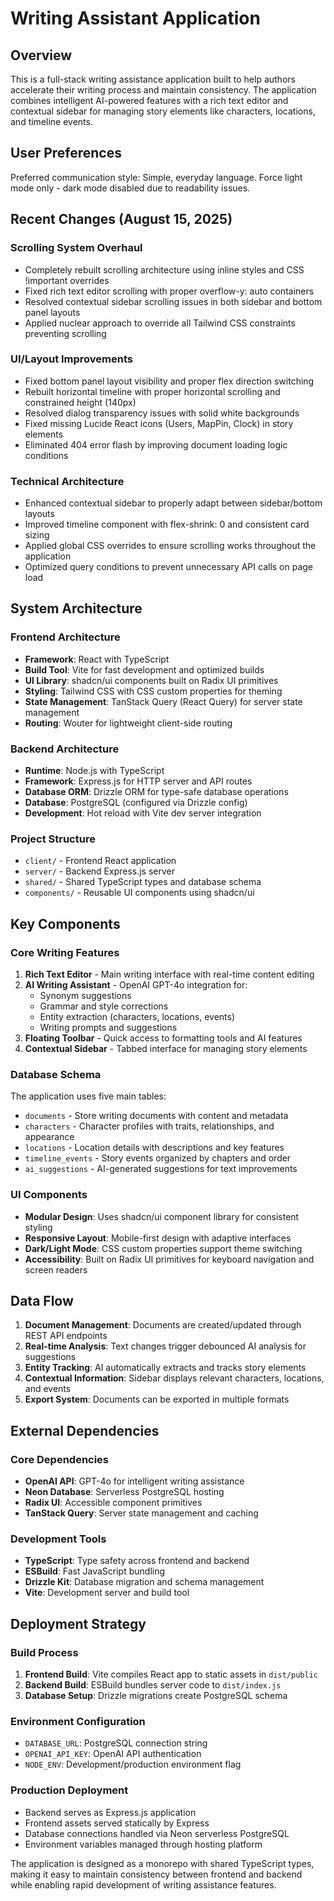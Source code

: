 # Writing Assistant Application

## Overview

This is a full-stack writing assistance application built to help authors accelerate their writing process and maintain consistency. The application combines intelligent AI-powered features with a rich text editor and contextual sidebar for managing story elements like characters, locations, and timeline events.

## User Preferences

Preferred communication style: Simple, everyday language.
Force light mode only - dark mode disabled due to readability issues.

## Recent Changes (August 15, 2025)

### Scrolling System Overhaul
- Completely rebuilt scrolling architecture using inline styles and CSS !important overrides
- Fixed rich text editor scrolling with proper overflow-y: auto containers
- Resolved contextual sidebar scrolling issues in both sidebar and bottom panel layouts
- Applied nuclear approach to override all Tailwind CSS constraints preventing scrolling

### UI/Layout Improvements  
- Fixed bottom panel layout visibility and proper flex direction switching
- Rebuilt horizontal timeline with proper horizontal scrolling and constrained height (140px)
- Resolved dialog transparency issues with solid white backgrounds
- Fixed missing Lucide React icons (Users, MapPin, Clock) in story elements
- Eliminated 404 error flash by improving document loading logic conditions

### Technical Architecture
- Enhanced contextual sidebar to properly adapt between sidebar/bottom layouts
- Improved timeline component with flex-shrink: 0 and consistent card sizing
- Applied global CSS overrides to ensure scrolling works throughout the application
- Optimized query conditions to prevent unnecessary API calls on page load

## System Architecture

### Frontend Architecture
- **Framework**: React with TypeScript
- **Build Tool**: Vite for fast development and optimized builds
- **UI Library**: shadcn/ui components built on Radix UI primitives
- **Styling**: Tailwind CSS with CSS custom properties for theming
- **State Management**: TanStack Query (React Query) for server state management
- **Routing**: Wouter for lightweight client-side routing

### Backend Architecture
- **Runtime**: Node.js with TypeScript
- **Framework**: Express.js for HTTP server and API routes
- **Database ORM**: Drizzle ORM for type-safe database operations
- **Database**: PostgreSQL (configured via Drizzle config)
- **Development**: Hot reload with Vite dev server integration

### Project Structure
- `client/` - Frontend React application
- `server/` - Backend Express.js server
- `shared/` - Shared TypeScript types and database schema
- `components/` - Reusable UI components using shadcn/ui

## Key Components

### Core Writing Features
1. **Rich Text Editor** - Main writing interface with real-time content editing
2. **AI Writing Assistant** - OpenAI GPT-4o integration for:
   - Synonym suggestions
   - Grammar and style corrections
   - Entity extraction (characters, locations, events)
   - Writing prompts and suggestions
3. **Floating Toolbar** - Quick access to formatting tools and AI features
4. **Contextual Sidebar** - Tabbed interface for managing story elements

### Database Schema
The application uses five main tables:
- `documents` - Store writing documents with content and metadata
- `characters` - Character profiles with traits, relationships, and appearance
- `locations` - Location details with descriptions and key features
- `timeline_events` - Story events organized by chapters and order
- `ai_suggestions` - AI-generated suggestions for text improvements

### UI Components
- **Modular Design**: Uses shadcn/ui component library for consistent styling
- **Responsive Layout**: Mobile-first design with adaptive interfaces
- **Dark/Light Mode**: CSS custom properties support theme switching
- **Accessibility**: Built on Radix UI primitives for keyboard navigation and screen readers

## Data Flow

1. **Document Management**: Documents are created/updated through REST API endpoints
2. **Real-time Analysis**: Text changes trigger debounced AI analysis for suggestions
3. **Entity Tracking**: AI automatically extracts and tracks story elements
4. **Contextual Information**: Sidebar displays relevant characters, locations, and events
5. **Export System**: Documents can be exported in multiple formats

## External Dependencies

### Core Dependencies
- **OpenAI API**: GPT-4o for intelligent writing assistance
- **Neon Database**: Serverless PostgreSQL hosting
- **Radix UI**: Accessible component primitives
- **TanStack Query**: Server state management and caching

### Development Tools
- **TypeScript**: Type safety across frontend and backend
- **ESBuild**: Fast JavaScript bundling
- **Drizzle Kit**: Database migration and schema management
- **Vite**: Development server and build tool

## Deployment Strategy

### Build Process
1. **Frontend Build**: Vite compiles React app to static assets in `dist/public`
2. **Backend Build**: ESBuild bundles server code to `dist/index.js`
3. **Database Setup**: Drizzle migrations create PostgreSQL schema

### Environment Configuration
- `DATABASE_URL`: PostgreSQL connection string
- `OPENAI_API_KEY`: OpenAI API authentication
- `NODE_ENV`: Development/production environment flag

### Production Deployment
- Backend serves as Express.js application
- Frontend assets served statically by Express
- Database connections handled via Neon serverless PostgreSQL
- Environment variables managed through hosting platform

The application is designed as a monorepo with shared TypeScript types, making it easy to maintain consistency between frontend and backend while enabling rapid development of writing assistance features.